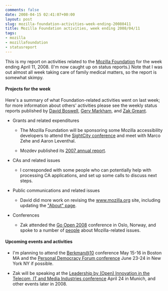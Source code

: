 ```yaml
---
comments: false
date: 2008-04-15 02:41:07+00:00
layout: post
slug: mozilla-foundation-activities-week-ending-20080411
title: Mozilla Foundation activities, week ending 2008/04/11
tags:
- mozilla
- mozillafoundation
- statusreport
---
```


This is my report on activities related to the [Mozilla Foundation](http://www.mozilla.org/foundation/) for the week ending April 11, 2008. (I'm now caught up on status reports.) Note that I was out almost all week taking care of family medical matters, so the report is somewhat skimpy.


#### Projects for the week


Here's a summary of what Foundation-related activities went on last week; for more information about others' activities please see the weekly status reports published by [David Boswell](http://davidwboswell.wordpress.com/), [Gerv Markham](http://weblogs.mozillazine.org/gerv/), and [Zak Greant](http://zak.greant.com/).



	
  * Grants and related expenditures

	
    * The Mozilla Foundation will be sponsoring some Mozilla accessibility developers to attend the [SightCity conference](http://www.sightcity.net/index-e.html) and meet with Marco Zehe and Aaron Leventhal.

	
    * Mozdev published its [2007 annual report](http://www.mozdev.org/about/mco2007_annualreport.pdf).




	
  * CAs and related issues

	
    * I corresponded with some people who can potentially help with processing CA applications, and set up some calls to discuss next steps.




	
  * Public communications and related issues

	
    * David did more work on revising the www.mozilla.org site, including updating the ["About" page](http://www.mozilla.org/about).




	
  * Conferences

	
    * Zak attended the [Go Open 2008](http://zak.greant.com/early-coverage-of-go-open-2008/) conference in Oslo, Norway, and spoke to a number of [people](http://zak.greant.com/go-open-2008-people/) about Mozilla-related issues.







#### Upcoming events and activities





	
  * I'm planning to attend the [Berkman@10](http://cyber.law.harvard.edu/berkat10/) conference May 15-16 in Boston MA and the [Personal Democracy Forum conference](http://pdf2008.confabb.com/conferences/60420-personal-democracy-forum-2008) June 23-24 in New York NY if possible.

	
  * Zak will be speaking at the [Leadership by (Open) Innovation in the Telecom, IT and Media Industries conference](http://zak.greant.com/session-abstract-open-innovation-and-open-source/) April 24 in Munich, and other events later in 2008.


